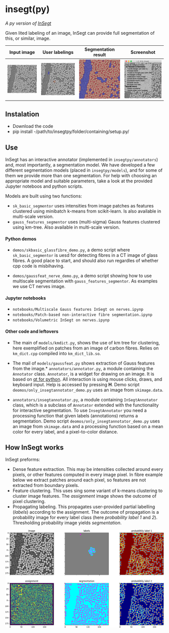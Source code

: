 # insegt(py)

*A py version of [InSegt](https://github.com/vedranaa/InSegt)*

Given lited labeling of an image, InSegt can provide full segmentation of this, or similar, image.

Input image | User labelings | Segmentation result | Screenshot
:---:|:---:|:---:|:---:
<img src="screenshots/glass/gray.png" width = "200">  |  <img src="screenshots/glass/annotations_overlay.png" width = "200"> | <img src="screenshots/glass/segmentations_overlay.png" width = "200"> | <img src="screenshots/glass/screenshot.png" width = "200">


## Instalation
* Download the code
* pip install -/path/to/insegtpy/folder/containing/setup.py/


## Use

InSegt has an interactive annotator (implemented in `insegtpy/annotators`) and, most importantly, a segmentation model. We have developed a few different segmentation models (placed in `insegtpy/models`), and for some of them we provide more than one segmentation. For help with choosing an appropriate model and suitable parameters, take a look at the provided Jupyter noteboos and python scripts. 

Models are built using two functions: 
- `sk_basic_segmentor` uses intensities from image patches as features clustered using minibatch k-means from scikit-learn. Is also available in multi-scale version.
- `gauss_features_segmentor` uses (multi-sigma) Gauss features clustered using km-tree. Also available in multi-scale version.

#### Python demos

* `demos/skbasic_glassfibre_demo.py`, a demo script where `sk_basic_segmentor` is uesd for detecting fibres in a CT image of glass fibres. A good place to start, and should also run regardles of whether cpp code is misbihaving. 

* `demos/gaussfeat_nerve_demo.py`, a demo script showing how to use multiscale segmentation with `gauss_features_segmentor`. As examples we use CT nerves image. 

#### Jupyter notebooks

* `notebooks/Multiscale Gauss features InSegt on nerves.ipynp`
* `notebooks/Patch-based non-interactive fibre segmentation.ipynp`
* `notebooks/Volumetric InSegt on nerves.ipynp`

#### Other code and leftovers

* The main of `models/kmdict.py`, shows the use of km tree for clustering, here exemplified on patches from an image of carbon fibres. Relies on `km_dict.cpp` compiled into `km_dict_lib.so`.

* The mail of `models/gaussfeat.py` shows extraction of Gauss features from the image.* `annotators/annotator.py`, a module containing the `Annotator` class. `Annotator`, is a widget for drawing on an image. It is based on [qt for python](https://doc.qt.io/qtforpython/). All interaction is using mouse clicks, draws, and keyboard input. Help is accessed by pressing **H**.  Demo script `deomos/only_insegtannotator_demo.py` uses an image from `skimage.data`.

* `annotators/insegtannotator.py`, a module containing `InSegtAnnotator` class, which is a subclass of `Annotator` extended with the functionality for interactive segmentation. To use `InsegtAnnotator` you need a processing function that given labels (annotations) returns a  segmentation.  Demo script `deomos/only_insegtannotator_demo.py` uses an image from `skimage.data` and a processing function based on a mean color for every label, and a pixel-to-color distance.

## How InSegt works

InSegt preforms:
- Dense feature extraction. This may be intensities collected around every pixels, or other features computed in every image pixel. In fibre example below we extract patches around each pixel, so features are not extracted from boundary pixels.
- Feature clustering. This uses sing some variant of k-means clustering to cluster image features. The *assignment* image shows the outcome of pixel clustering.
- Propagating labeling. This propagates user-provided partial labelling (*labels*) according to the assignment. The outcome of propagation is a probability image for every label class (here *probability label 1* and *2*). Thresholding probability image yields *segmentation*.

<div align="center"><img src="screenshots/demo_insegtbasic_explained.png" width = "750"></div>
